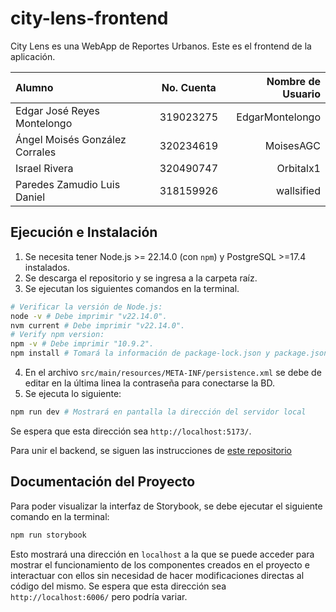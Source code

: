 # city-lens-frontend

City Lens es una WebApp de Reportes Urbanos. Este es el frontend de la aplicación.

| Alumno                         | No. Cuenta | Nombre de Usuario |
| :----------------------------- | :--------: | ----------------: |
| Edgar José Reyes Montelongo    | 319023275  |   EdgarMontelongo |
| Ángel Moisés González Corrales | 320234619  |         MoisesAGC |
| Israel Rivera                  | 320490747  |         Orbitalx1 |
| Paredes Zamudio Luis Daniel    | 318159926  |        wallsified |

## Ejecución e Instalación

1. Se necesita tener Node.js >= 22.14.0 (con `npm`) y PostgreSQL >=17.4 instalados.
2. Se descarga el repositorio y se ingresa a la carpeta raíz.
3. Se ejecutan los siguientes comandos en la terminal.

```bash
# Verificar la versión de Node.js:
node -v # Debe imprimir "v22.14.0".
nvm current # Debe imprimir "v22.14.0".
# Verify npm version:
npm -v # Debe imprimir "10.9.2".
npm install # Tomará la información de package-lock.json y package.json para instalar las dependencias.
```

4. En el archivo `src/main/resources/META-INF/persistence.xml` se debe de editar en la última linea la contraseña para conectarse la BD.
5. Se ejecuta lo siguiente:

```bash
npm run dev # Mostrará en pantalla la dirección del servidor local
```
Se espera que esta dirección sea `http://localhost:5173/`.

Para unir el backend, se siguen las instrucciones de [este repositorio](https://github.com/ingenieria-software-7009-2025-2/city-lens-api)

## Documentación del Proyecto

Para poder visualizar la interfaz de Storybook, se debe ejecutar el siguiente comando en la terminal:

```bash
npm run storybook
```

Esto mostrará una dirección en `localhost` a la que se puede acceder para mostrar el funcionamiento de los
componentes creados en el proyecto e interactuar con ellos sin necesidad de hacer modificaciones directas al
código del mismo. Se espera que esta dirección sea `http://localhost:6006/` pero podría variar.
